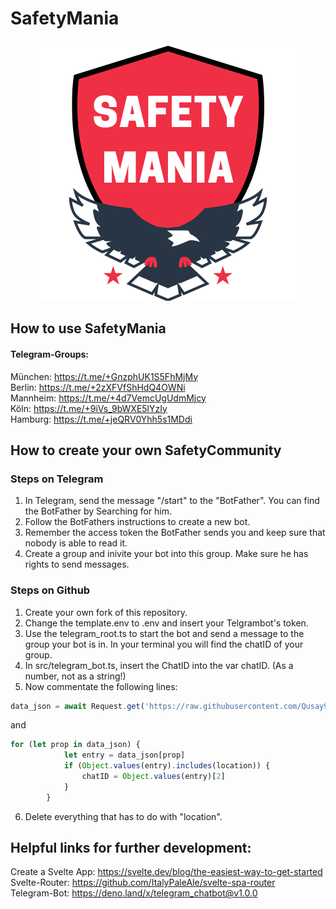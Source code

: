 # SafetyMania
<p align="center">
  <img src="/SAFETYMANIA.png" alt="SafetyMania - Logo"/>
</p>

## How to use SafetyMania

#### Telegram-Groups:

München: https://t.me/+GnzphUK1S5FhMjMy <br>
Berlin: https://t.me/+2zXFVfShHdQ4OWNi <br>
Mannheim: https://t.me/+4d7VemcUgUdmMjcy <br>
Köln: https://t.me/+9iVs_9bWXE5lYzIy <br>
Hamburg: https://t.me/+jeQRV0Yhh5s1MDdi <br>

## How to create your own SafetyCommunity

### Steps on Telegram
1. In Telegram, send the message "/start" to the "BotFather". You can find the BotFather by Searching for him.
2. Follow the BotFathers instructions to create a new bot. 
3. Remember the access token the BotFather sends you and keep sure that nobody is able to read it.
4. Create a group and inivite your bot into this group. Make sure he has rights to send messages.

### Steps on Github
1. Create your own fork of this repository.
2. Change the template.env to .env and insert your Telgrambot's token.
3. Use the telegram_root.ts to start the bot and send a message to the group your bot is in. In your terminal you will find the chatID of your group.
4. In src/telegram_bot.ts, insert the ChatID into the var chatID. (As a number, not as a string!)
5. Now commentate the following lines:

```js
data_json = await Request.get('https://raw.githubusercontent.com/Qusay99/security-alert-for-safety/Telegram-Bot-Developement/location_to_chat_IDs.json')
```
and
```js
for (let prop in data_json) {
            let entry = data_json[prop]
            if (Object.values(entry).includes(location)) {
                chatID = Object.values(entry)[2]
            }
        } 
```
6. Delete everything that has to do with "location".



## Helpful links for further development:
Create a Svelte App: https://svelte.dev/blog/the-easiest-way-to-get-started <br>
Svelte-Router: https://github.com/ItalyPaleAle/svelte-spa-router <br>
Telegram-Bot: https://deno.land/x/telegram_chatbot@v1.0.0 <br>
